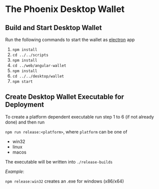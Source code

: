 # The Phoenix Desktop Wallet


## Build and Start Desktop Wallet

Run the following commands to start the wallet as [electron](https://electronjs.org/) app

1. `npm install`
2. `cd ../../scripts`
3. `npm install` 
4. `cd ../web/angular-wallet`
5. `npm install` 
6. `cd ../../desktop/wallet`
7. `npm start` 

## Create Desktop Wallet Executable for Deployment

To create a platform dependent executable run step 1 to 6 (if not already done)
and then run

`npm run release:<platform>`, where `platform` can be one of 

- win32
- linux
- macos

The executable will be written into `./release-builds`

_Example_:

`npm release:win32` creates an .exe for windows (x86/x64)
